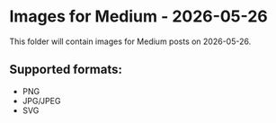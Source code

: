 # Images for Medium - 2026-05-26

This folder will contain images for Medium posts on 2026-05-26.

## Supported formats:
- PNG
- JPG/JPEG
- SVG
